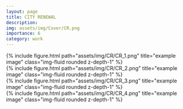 ```yaml
---
layout: page
title: CITY RENEWAL
description: 
img: assets/img/Cover/CR.png
importance: 6
category: work
---
```


<div class="row">
    <div class="col-sm mt-3 mt-md-0">
        {% include figure.html path="assets/img/CR/CR_1.png" title="example image" class="img-fluid rounded z-depth-1" %}
    </div>
</div>
<div class="row">
    <div class="col-sm mt-3 mt-md-0">
        {% include figure.html path="assets/img/CR/CR_2.png" title="example image" class="img-fluid rounded z-depth-1" %}
    </div>
</div>
<div class="row">
    <div class="col-sm mt-3 mt-md-0">
        {% include figure.html path="assets/img/CR/CR_3.png" title="example image" class="img-fluid rounded z-depth-1" %}
    </div>
</div>
<div class="row">
    <div class="col-sm mt-3 mt-md-0">
        {% include figure.html path="assets/img/CR/CR_4.png" title="example image" class="img-fluid rounded z-depth-1" %}
    </div>
</div>